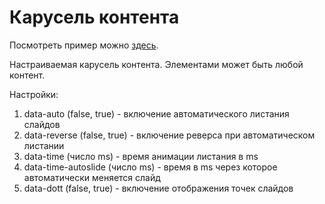 # Карусель контента

Посмотреть пример можно [здесь](https://vofkazp.github.io/carusel/).

Настраиваемая карусель контента. Элементами может быть любой контент.

Настройки:
1. data-auto (false, true) - включение автоматического листания слайдов
2. data-reverse (false, true) - включение реверса при автоматическом листании
3. data-time (число ms) - время анимации листания в ms
4. data-time-autoslide (число ms) - время в ms через которое автоматически меняется слайд
5. data-dott (false, true) - включение отображения точек слайдов
